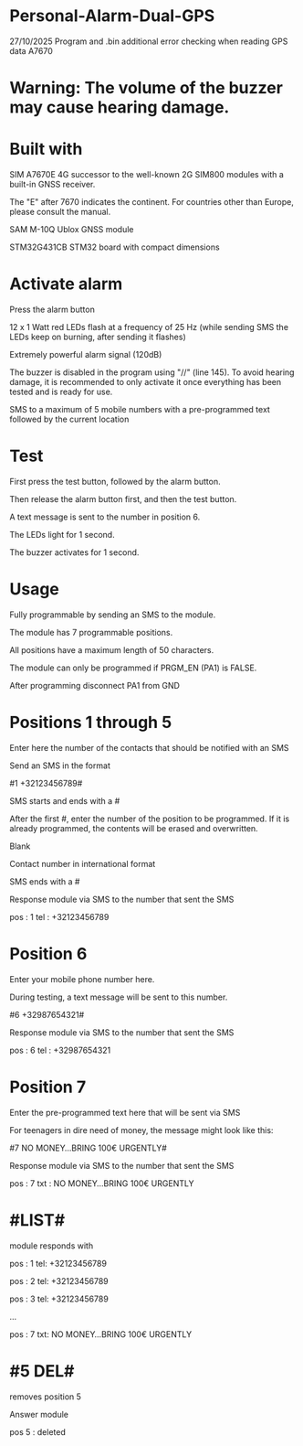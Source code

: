 # Personal-Alarm-Dual-GPS

27/10/2025 Program and .bin additional error checking when reading GPS data A7670

# Warning: The volume of the buzzer may cause hearing damage.

# Built with

SIM A7670E 		4G successor to the well-known 2G SIM800 modules with a built-in GNSS receiver.

The "E" after 7670 indicates the continent. For countries other than Europe, please consult the manual.

SAM M-10Q		Ublox GNSS module

STM32G431CB	STM32 board with compact dimensions


# Activate alarm

Press the alarm button

12 x 1 Watt red LEDs flash at a frequency of 25 Hz (while sending SMS the LEDs keep on burning, after sending it flashes)

Extremely powerful alarm signal (120dB)

The buzzer is disabled in the program using "//" (line 145). To avoid hearing damage, it is recommended to only activate it once everything has been tested and is ready for 	use.

SMS to a maximum of 5 mobile numbers with a pre-programmed text followed by the current location

# Test

First press the test button, followed by the alarm button.

Then release the alarm button first, and then the test button.

A text message is sent to the number in position 6.

The LEDs light for 1 second.

The buzzer activates for 1 second.

# Usage

Fully programmable by sending an SMS to the module.

The module has 7 programmable positions.

All positions have a maximum length of 50 characters.

The module can only be programmed if PRGM_EN (PA1) is FALSE.

After programming disconnect PA1 from GND


# Positions 1 through 5

Enter here the number of the contacts that should be notified with an SMS

Send an SMS in the format

#1 +32123456789#

SMS starts and ends with a #

After the first #, enter the number of the position to be programmed. If it is already programmed, the contents will be erased and overwritten.

Blank

Contact number in international format

SMS ends with a #

Response module via SMS to the number that sent the SMS

pos : 1   tel : +32123456789

# Position 6

Enter your mobile phone number here.

During testing, a text message will be sent to this number.

#6 +32987654321#

Response module via SMS to the number that sent the SMS

pos : 6   tel : +32987654321


# Position 7

Enter the pre-programmed text here that will be sent via SMS

For teenagers in dire need of money, the message might look like this:

#7 NO MONEY…BRING 100€ URGENTLY#

Response module via SMS to the number that sent the SMS

pos : 7   txt :  NO MONEY…BRING 100€ URGENTLY


#  #LIST#

module responds with

pos : 1  tel: +32123456789

pos : 2  tel: +32123456789

pos : 3  tel: +32123456789

…

pos : 7 txt: NO MONEY…BRING 100€ URGENTLY


#  #5 DEL#
removes position 5

Answer module

pos 5 : deleted








